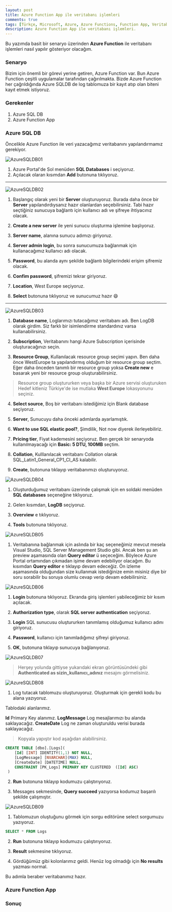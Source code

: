 ```yaml
---
layout: post
title: Azure Function App ile veritabanı işlemleri
comments: true
tags: [Türkçe, Microsoft, Azure, Azure Functions, Function App, Veritabanı,  Database, Database Operations]
description: Azure Function App ile veritabanı işlemleri.
---
```


Bu yazımda basit bir senaryo üzerinden **Azure Function** ile veritabanı işlemleri nasıl yapılır gösteriyor olacağım.

### Senaryo 

Bizim için önemli bir görevi yerine getiren, Azure Function var. Bun Azure Function çeşitli uygulamalar tarafından çağırılmakta.
Bizde Azure Function her çağrıldığında Azure SQLDB de log tablomuza bir kayıt atıp olan biteni kayıt etmek istiyoruz.

### Gerekenler 

1. Azure SQL DB
2. Azure Function App

### Azure SQL DB

Öncelikle Azure Function ile veri yazacağımız veritabanını yapılandırmamız gerekiyor. 

![AzureSQLDB01](/assets/images/posts/2017051101/sc01.png)

1. Azure Portal'de Sol menüden **SQL Databases** i seçiyoruz.
2. Açılacak olaran kısımdan **Add** butonuna tıklıyoruz.

-----

![AzureSQLDB02](/assets/images/posts/2017051101/sc02.png)

1. Başlangıç olarak yeni bir **Server** oluşturuyoruz. Burada daha önce bir **Server** yapılandırdıysanız hazır olanlardan seçebilirsiniz. Tabi hazır seçtiğiniz sunucuya bağlantı için kullanıcı adı ve şifreye ihtiyacınız olacak.

2. **Create a new server** ile yeni sunucu oluşturma işlemine başlıyoruz.

3. **Server name**, alanına sunucu adımızı giriyoruz.

4. **Server admin login**, bu sonra sunucumuza bağlanmak için kullanacağımız kullanıcı adı olacak. 

5. **Password**, bu alanda aynı şekilde bağlantı bilgilerindeki erişim şifremiz olacak.

6. **Confim password**, şifremizi tekrar giriyoruz.

7. **Location**, West Europe seçiyoruz.

8. **Select** butonuna tıklıyoruz ve sunucumuz hazır :smile:

-----

![AzureSQLDB03](/assets/images/posts/2017051101/sc03.png)

1. **Database name**, Loglarımızı tutacağımız veritabanı adı. Ben LogDB olarak girdim. Siz farklı bir isimlendirme standardınız varsa kullanabilirsiniz.

2. **Subscription**, Veritabanını hangi Azure Subscription içerisinde oluşturacağınızı seçin.

3. **Resource Group**, Kullanılacak resource group seçimi yapın. Ben daha önce WestEurope ta yapılandırmış olduğum bir resource group seçtim. Eğer daha önceden tanımlı bir resource group yoksa **Create new** e basarak yeni bir resource group oluşturabilirsiniz.

> Resource group oluştururken veya başka bir Azure servisi oluşturuken Hedef kitleniz Türkiye'de ise mutlaka **West Europe** lokasyonunu seçiniz.

4. **Select source**, Boş bir veritabanı istediğimiz için Blank database seçiyoruz.

5. **Server**, Sunucuyu daha önceki adımlarda ayarlamıştık.

6. **Want to use SQL elastic pool?**, Şimdilik, Not now diyerek ilerleyebiliriz.

7. **Pricing tier**, Fiyat kademesini seçiyoruz. Ben gerçek bir senaryoda kullanılmayacağı için **Basic: 5 DTU, 100MB** seçtim.

8. **Collation**, Kulllanılacak veritabanı Collation olarak SQL_Latin1_General_CP1_CI_AS kalabilir.

9. **Create**, butonuna tıklayıp veritabanımızı oluşturuyoruz.

![AzureSQLDB04](/assets/images/posts/2017051101/sc04.png)

1. Oluşturduğumuz veritabanı üzerinde çalışmak için en soldaki menüden **SQL databases** seçeneğine tıklıyoruz.

2. Gelen kısımdan, **LogDB** seçiyoruz.

3. **Overview** e tıklıyoruz.

4. **Tools** butonuna tıklıyoruz.

![AzureSQLDB05](/assets/images/posts/2017051101/sc05.png)

1. Veritabanına bağlanmak için aslında bir kaç seçeneğimiz mevcut mesela Visual Studio, SQL Server Management Studio gibi. Ancak ben şu an preview aşamasında olan **Query editor** ü seçeceğim. Böylece Azure Portal ortamından çıkmadan işime devam edebiliyor olacağım. Bu kısımdan **Query editor** e tıklayıp devam edeceğiz. Ön izleme aşamasında olduğundan size kullanmak istediğinize emin misiniz diye bir soru sorabilir bu soruya olumlu cevap verip devam edebilirsiniz.

![AzureSQLDB06](/assets/images/posts/2017051101/sc06.png)

1. **Login** butonuna tıklıyoruz. Ekranda giriş işlemleri yabileceğimiz bir kısım açılacak.

2. **Authorization type**, olarak **SQL server authentication** seçiyoruz.

3. **Login** SQL sunucusu oluştururken tanımlamış olduğumuz kullanıcı adını giriyoruz.

4. **Password**, kullanıcı için tanımladığımız şifreyi giriyoruz.

5. **OK**, butonuna tıklayıp sunucuya bağlanıyoruz.


![AzureSQLDB07](/assets/images/posts/2017051101/sc07.png)

> Herşey yolunda gittiyse yukarıdaki ekran görüntüsündeki gibi **Authenticated as sizin_kullanıcı_adınız** mesajını görmelisiniz.

![AzureSQLDB08](/assets/images/posts/2017051101/sc08.png)

1. Log tutacak tablomuzu oluşturuyoruz. Oluşturmak için gerekli kodu bu alana yazıyoruz. 

Tablodaki alanlarımız.

**Id** Primary Key alanımız.
**LogMessage** Log mesajlarımızı bu alanda saklayacağız.
**CreateDate** Log ne zaman oluşturuldu verisi burada saklayacağız.

> Kopyala yapıştır kod aşağıdan alabilirsiniz.

```sql
CREATE TABLE [dbo].[Logs](
	[Id] [INT] IDENTITY(1,1) NOT NULL,
	[LogMessage] [NVARCHAR](MAX) NULL,
	[CreateDate] [DATETIME] NULL,
    CONSTRAINT [PK_Logs] PRIMARY KEY CLUSTERED  ([Id] ASC)
 )
```

2. **Run** butonuna tıklayıp kodumuzu çalıştırıyoruz.

3. Messages sekmesinde, **Query succeed** yazıyorsa kodumuz başarılı şekilde çalışmıştır. 


![AzureSQLDB09](/assets/images/posts/2017051101/sc09.png)

1. Tablomuzun oluştuğunu görmek için sorgu editörüne select sorgumuzu yazıyoruz.

```sql
SELECT * FROM Logs
```

2. **Run** butonuna tıklayıp kodumuzu çalıştırıyoruz.

3. **Result** sekmesine tıklıyoruz.

4. Gördüğümüz gibi kolonlarımız geldi. Henüz log olmadığı için **No results** yazması normal.

Bu adımla beraber veritabanımız hazır. 

### Azure Function App



### Sonuç